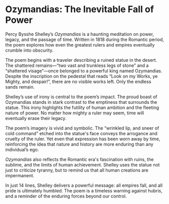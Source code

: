 # Ozymandias: The Inevitable Fall of Power

Percy Bysshe Shelley’s *Ozymandias* is a haunting meditation on power, legacy, and the passage of time. Written in 1818 during the Romantic period, the poem explores how even the greatest rulers and empires eventually crumble into obscurity.

The poem begins with a traveler describing a ruined statue in the desert. The shattered remains—“two vast and trunkless legs of stone” and a “shattered visage”—once belonged to a powerful king named Ozymandias. Despite the inscription on the pedestal that reads “Look on my Works, ye Mighty, and despair!”, there are no visible works left. Only the endless sands remain.

Shelley’s use of irony is central to the poem’s impact. The proud boast of Ozymandias stands in stark contrast to the emptiness that surrounds the statue. This irony highlights the futility of human ambition and the fleeting nature of power. No matter how mighty a ruler may seem, time will eventually erase their legacy.

The poem’s imagery is vivid and symbolic. The “wrinkled lip, and sneer of cold command” etched into the statue's face conveys the arrogance and cruelty of the ruler. Yet even that expression has been worn away by time, reinforcing the idea that nature and history are more enduring than any individual’s ego.

*Ozymandias* also reflects the Romantic era's fascination with ruins, the sublime, and the limits of human achievement. Shelley uses the statue not just to criticize tyranny, but to remind us that all human creations are impermanent.

In just 14 lines, Shelley delivers a powerful message: all empires fall, and all pride is ultimately humbled. The poem is a timeless warning against hubris, and a reminder of the enduring forces beyond our control.

